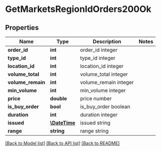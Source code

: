 # GetMarketsRegionIdOrders200Ok

## Properties
Name | Type | Description | Notes
------------ | ------------- | ------------- | -------------
**order_id** | **int** | order_id integer | 
**type_id** | **int** | type_id integer | 
**location_id** | **int** | location_id integer | 
**volume_total** | **int** | volume_total integer | 
**volume_remain** | **int** | volume_remain integer | 
**min_volume** | **int** | min_volume integer | 
**price** | **double** | price number | 
**is_buy_order** | **bool** | is_buy_order boolean | 
**duration** | **int** | duration integer | 
**issued** | [**\DateTime**](\DateTime.md) | issued string | 
**range** | **string** | range string | 

[[Back to Model list]](../README.md#documentation-for-models) [[Back to API list]](../README.md#documentation-for-api-endpoints) [[Back to README]](../README.md)


